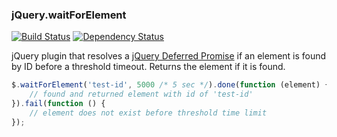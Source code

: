### jQuery.waitForElement

[![Build Status](https://travis-ci.org/kavun/jquery.waitForElement.png?branch=master)](https://travis-ci.org/kavun/jquery.waitForElement)
[![Dependency Status](https://david-dm.org/kavun/jquery.waitForElement.png)](https://david-dm.org/kavun/jquery.waitForElement.png)

jQuery plugin that resolves a [jQuery Deferred Promise][1] if an element is found by ID before a threshold timeout.
Returns the element if it is found.

```javascript
$.waitForElement('test-id', 5000 /* 5 sec */).done(function (element) {
	// found and returned element with id of 'test-id'
}).fail(function () {
	// element does not exist before threshold time limit
});
```

[1]: http://api.jquery.com/deferred.promise/
